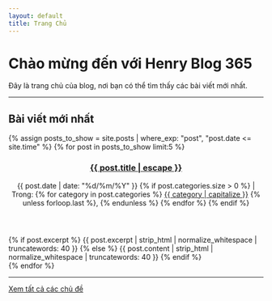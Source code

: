 ```yaml
---
layout: default
title: Trang Chủ
---
```


<h1>Chào mừng đến với Henry Blog 365</h1>

<p>Đây là trang chủ của blog, nơi bạn có thể tìm thấy các bài viết mới nhất.</p>

<hr style="border-color: #333;">

<h2>Bài viết mới nhất</h2>

<div class="post-card-list">
  {% assign posts_to_show = site.posts | where_exp: "post", "post.date <= site.time" %}
  {% for post in posts_to_show limit:5 %}
    <article class="post-card">
      <header class="post-card-header">
        <h3 class="post-card-title">
          <a href="{{ post.url | relative_url }}">{{ post.title | escape }}</a>
        </h3>
        <div class="post-card-meta">
          <time datetime="{{ post.date | date_to_xmlschema }}" class="post-card-date">
            {{ post.date | date: "%d/%m/%Y" }}
          </time>
          {% if post.categories.size > 0 %}
          <span class="post-card-categories">
            | Trong:
            {% for category in post.categories %}
              <a href="/categories/{{ category | slugify }}/">{{ category | capitalize }}</a>
              {% unless forloop.last %}, {% endunless %}
            {% endfor %}
          </span>
          {% endif %}
        </div>
      </header>
      <div class="post-card-excerpt">
        {% if post.excerpt %}
          {{ post.excerpt | strip_html | normalize_whitespace | truncatewords: 40 }}
        {% else %}
          {{ post.content | strip_html | normalize_whitespace | truncatewords: 40 }}
        {% endif %}
      </div>
    </article>
  {% endfor %}
</div>

<hr style="border-color: #333;">

<p><a href="{{ '/categories/' | relative_url }}">Xem tất cả các chủ đề</a></p>